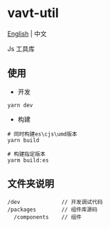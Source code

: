 # vavt-util

[English](https://github.com/imzbf/vavt-util) \| 中文

Js 工具库

## 使用

- 开发

```shell
yarn dev
```

- 构建

```shell
# 同时构建es\cjs\umd版本
yarn build

# 构建指定版本
yarm build:es
```

## 文件夹说明

```
/dev             // 开发调试代码
/packages        // 组件库源码
  /components    // 组件
```
